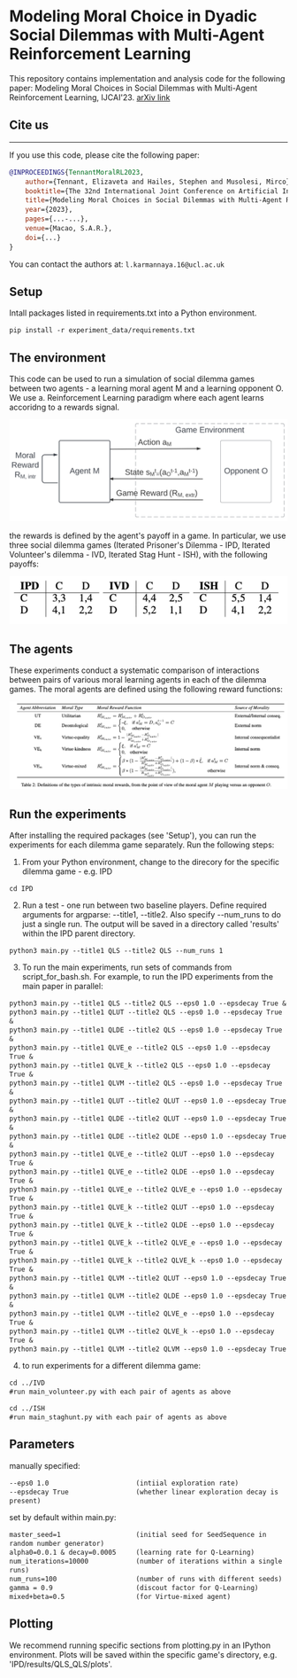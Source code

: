 # Modeling Moral Choice in Dyadic Social Dilemmas with Multi-Agent Reinforcement Learning

This repository contains implementation and analysis code for the following paper: 
Modeling Moral Choices in Social Dilemmas with Multi-Agent Reinforcement Learning, IJCAI'23. [arXiv link](https://arxiv.org/abs/2301.08491)


## Cite us
***

If you use this code, please cite the following paper:

```bibtex
@INPROCEEDINGS{TennantMoralRL2023,
    author={Tennant, Elizaveta and Hailes, Stephen and Musolesi, Mirco},
    booktitle={The 32nd International Joint Conference on Artificial Intelligence (IJCAI'23)}, 
    title={Modeling Moral Choices in Social Dilemmas with Multi-Agent Reinforcement Learning}, 
    year={2023},
    pages={...-...},
    venue={Macao, S.A.R.},
    doi={...}
}
```

You can contact the authors at: `l.karmannaya.16@ucl.ac.uk`

## Setup

Intall packages listed in requirements.txt into a Python environment. 
```
pip install -r experiment_data/requirements.txt
```

## The environment 

This code can be used to run a simulation of social dilemma games between two agents - a learning moral agent M and a learning opponent O. We use a. Reinforcement Learning paradigm where each agent learns accoridng to a rewards signal.

![Reinformcenet Learning by a Moral learning agent M and a learning opponent O](pics/diagram_V2.png "Reinformcenet Learning by a Moral learning agent M and a learning opponent O")

the rewards is defined by the agent's payoff in a game. In particular, we use three social dilemma games (Iterated Prisoner's Dilemma - IPD, Iterated Volunteer's dilemma - IVD, Iterated Stag Hunt - ISH), with the following payoffs: 

<p align="center">
  <img src="https://github.com/Liza-Karmannaya/modeling_moral_choice_dyadic/blob/main/pics/payoffs.png" />
</p>

## The agents 

These experiments conduct a systematic comparison of interactions between pairs of various moral learning agents in each of the dilemma games. The moral agents are defined using the following reward functions: 

![Rewards](pics/moralrewards.png "Rewards")



## Run the experiments

After installing the required packages (see 'Setup'), you can run the experiments for each dilemma game separately. Run the following steps: 

1. From your Python environment, change to the direcory for the specific dilemma game - e.g. IPD
```
cd IPD
```

2. Run a test - one run between two baseline players. Define required arguments for argparse: --title1, --title2. Also specify --num_runs to do just a single run. The output will be saved in a directory called 'results' within the IPD parent directory. 
```
python3 main.py --title1 QLS --title2 QLS --num_runs 1
```

3. To run the main experiments, run sets of commands from script_for_bash.sh. For example, to run the IPD experiments from the main paper in parallel:
```
python3 main.py --title1 QLS --title2 QLS --eps0 1.0 --epsdecay True &
python3 main.py --title1 QLUT --title2 QLS --eps0 1.0 --epsdecay True &
python3 main.py --title1 QLDE --title2 QLS --eps0 1.0 --epsdecay True &
python3 main.py --title1 QLVE_e --title2 QLS --eps0 1.0 --epsdecay True &
python3 main.py --title1 QLVE_k --title2 QLS --eps0 1.0 --epsdecay True &
python3 main.py --title1 QLVM --title2 QLS --eps0 1.0 --epsdecay True &
python3 main.py --title1 QLUT --title2 QLUT --eps0 1.0 --epsdecay True &
python3 main.py --title1 QLDE --title2 QLUT --eps0 1.0 --epsdecay True &
python3 main.py --title1 QLDE --title2 QLDE --eps0 1.0 --epsdecay True &
python3 main.py --title1 QLVE_e --title2 QLUT --eps0 1.0 --epsdecay True &
python3 main.py --title1 QLVE_e --title2 QLDE --eps0 1.0 --epsdecay True &
python3 main.py --title1 QLVE_e --title2 QLVE_e --eps0 1.0 --epsdecay True &
python3 main.py --title1 QLVE_k --title2 QLUT --eps0 1.0 --epsdecay True &
python3 main.py --title1 QLVE_k --title2 QLDE --eps0 1.0 --epsdecay True &
python3 main.py --title1 QLVE_k --title2 QLVE_e --eps0 1.0 --epsdecay True &
python3 main.py --title1 QLVE_k --title2 QLVE_k --eps0 1.0 --epsdecay True &
python3 main.py --title1 QLVM --title2 QLUT --eps0 1.0 --epsdecay True &
python3 main.py --title1 QLVM --title2 QLDE --eps0 1.0 --epsdecay True &
python3 main.py --title1 QLVM --title2 QLVE_e --eps0 1.0 --epsdecay True &
python3 main.py --title1 QLVM --title2 QLVE_k --eps0 1.0 --epsdecay True &
python3 main.py --title1 QLVM --title2 QLVM --eps0 1.0 --epsdecay True
```

4. to run experiments for a different dilemma game:
```
cd ../IVD
#run main_volunteer.py with each pair of agents as above 
```
```
cd ../ISH
#run main_staghunt.py with each pair of agents as above 
```

## Parameters

manually specified:
```
--eps0 1.0                      (intiial exploration rate)
--epsdecay True                 (whether linear exploration decay is present)
```

set by default within main.py:
```
master_seed=1                   (initial seed for SeedSequence in random number generator) 
alpha0=0.0.1 & decay=0.0005     (learning rate for Q-Learning)
num_iterations=10000            (number of iterations within a single runs)
num_runs=100                    (number of runs with different seeds) 
gamma = 0.9                     (discout factor for Q-Learning)
mixed+beta=0.5                  (for Virtue-mixed agent) 
```

## Plotting 

We recommend running specific sections from plotting.py in an IPython environment. Plots will be saved within the specific game's directory, e.g. 'IPD/results/QLS_QLS/plots'.



